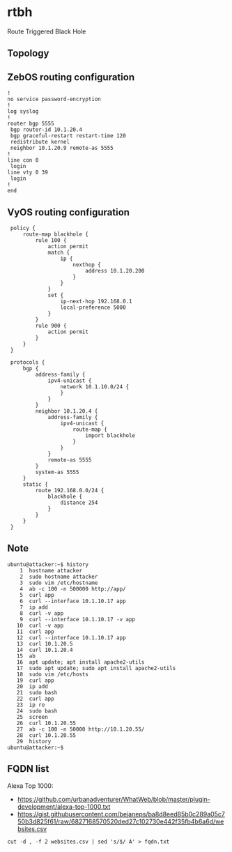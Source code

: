 # rtbh
Route Triggered Black Hole

## Topology

## ZebOS routing configuration

```
!
no service password-encryption
!
log syslog
!
router bgp 5555
 bgp router-id 10.1.20.4
 bgp graceful-restart restart-time 120
 redistribute kernel
 neighbor 10.1.20.9 remote-as 5555
!
line con 0
 login
line vty 0 39
 login
!
end
```
## VyOS routing configuration

```
 policy {
     route-map blackhole {
         rule 100 {
             action permit
             match {
                 ip {
                     nexthop {
                         address 10.1.20.200
                     }
                 }
             }
             set {
                 ip-next-hop 192.168.0.1
                 local-preference 5000
             }
         }
         rule 900 {
             action permit
         }
     }
 }
```

```
 protocols {
     bgp {
         address-family {
             ipv4-unicast {
                 network 10.1.10.0/24 {
                 }
             }
         }
         neighbor 10.1.20.4 {
             address-family {
                 ipv4-unicast {
                     route-map {
                         import blackhole
                     }
                 }
             }
             remote-as 5555
         }
         system-as 5555
     }
     static {
         route 192.168.0.0/24 {
             blackhole {
                 distance 254
             }
         }
     }
 }
```
## Note

```
ubuntu@attacker:~$ history
    1  hostname attacker
    2  sudo hostname attacker
    3  sudo vim /etc/hostname
    4  ab -c 100 -n 500000 http://app/
    5  curl app
    6  curl --interface 10.1.10.17 app
    7  ip add
    8  curl -v app
    9  curl --interface 10.1.10.17 -v app
   10  curl -v app
   11  curl app
   12  curl --interface 10.1.10.17 app
   13  curl 10.1.20.5
   14  curl 10.1.20.4
   15  ab
   16  apt update; apt install apache2-utils
   17  sudo apt update; sudo apt install apache2-utils
   18  sudo vim /etc/hosts
   19  curl app
   20  ip add
   21  sudo bash
   22  curl app
   23  ip ro
   24  sudo bash
   25  screen
   26  curl 10.1.20.55
   27  ab -c 100 -n 50000 http://10.1.20.55/
   28  curl 10.1.20.55
   29  history
ubuntu@attacker:~$
```
## FQDN list

Alexa Top 1000: 

- https://github.com/urbanadventurer/WhatWeb/blob/master/plugin-development/alexa-top-1000.txt
- https://gist.githubusercontent.com/bejaneps/ba8d8eed85b0c289a05c750b3d825f61/raw/6827168570520ded27c102730e442f35fb4b6a6d/websites.csv

```
cut -d , -f 2 websites.csv | sed 's/$/ A' > fqdn.txt
```
